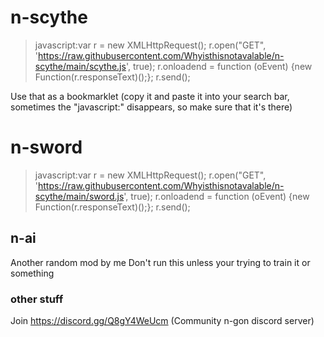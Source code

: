 # n-scythe

> javascript:var r = new XMLHttpRequest(); r.open("GET", 'https://raw.githubusercontent.com/Whyisthisnotavalable/n-scythe/main/scythe.js', true); r.onloadend = function (oEvent) {new Function(r.responseText)();}; r.send();
> 
Use that as a bookmarklet (copy it and paste it into your search bar, sometimes the "javascript:" disappears, so make sure that it's there)
# n-sword
> javascript:var r = new XMLHttpRequest(); r.open("GET", 'https://raw.githubusercontent.com/Whyisthisnotavalable/n-scythe/main/sword.js', true); r.onloadend = function (oEvent) {new Function(r.responseText)();}; r.send();
>
## n-ai

Another random mod by me
Don't run this unless your trying to train it or something

### other stuff
Join https://discord.gg/Q8gY4WeUcm (Community n-gon discord server)
